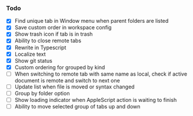 ### Todo

- [x] Find unique tab in Window menu when parent folders are listed
- [x] Save custom order in workspace config
- [x] Show trash icon if tab is in trash
- [x] Ability to close remote tabs
- [x] Rewrite in Typescript
- [x] Localize text
- [x] Show git status
- [x] Custom ordering for grouped by kind
- [ ] When switching to remote tab with same name as local, check if active document is remote and switch to next one
- [ ] Update list when file is moved or syntax changed
- [ ] Group by folder option
- [ ] Show loading indicator when AppleScript action is waiting to finish
- [ ] Ability to move selected group of tabs up and down
